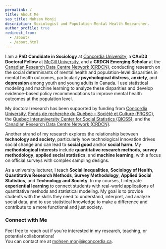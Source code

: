 ```yaml
---
permalink: /
title: About Me
seo_title: Mohsen Monji
description: Sociologist and Population Mental Health Researcher.
author_profile: true
redirect_from: 
  - /about/
  - /about.html
---
```



I am a **PhD Candidate in Sociology** at [Concordia University](https://www.concordia.ca/artsci/sociology-anthropology.html), a **CAnD3 Doctoral Fellow** at [McGill University](https://www.mcgill.ca/cand3/our-people/fellows-2024-25), and a **CRDCN Emerging Scholar** at the [Canadian Research Data Centre Network (CRDCN)](https://crdcn.ca), conducting research on the social determinants of mental health and population-level disparities in mental health outcomes, particularly **psychological distress**, **anxiety**, and **depression** among youth and young adults in Canada. I use statistical modeling and machine learning to analyze these disparities and develop evidence-based policy recommendations to improve mental health outcomes at the population level.  

My doctoral research has been supported by funding from [Concordia University](https://www.concordia.ca/artsci/sociology-anthropology.html), [Fonds de recherche du Québec – Société et Culture (FRQSC)](https://www.frq.gouv.qc.ca), the [Quebec Interuniversity Center for Social Statistics (QICSS)](https://www.ciqss.org), and the [Canadian Research Data Centre Network (CRDCN)](https://crdcn.ca).


Another strand of my research explores the relationship between **technology and society**, particularly how technological innovation drives social change and can lead to  **social good** and/or **social harm**. My **methodological interests** include **quantitative research methods**, **survey methodology**, **applied social statistics**, and **machine learning**, with a focus on official surveys with complex sampling designs.


As a university lecturer, I teach **Social Inequalities**, **Sociology of Health**, **Quantitative Research Methods**, **Survey Methodology**, **Applied Social Statistics**, and **Technology and Society**. In my courses, I integrate **experiential learning** to connect students with real-world applications of quantitative methods and statistical modeling. My goal is to provide students with the skills they need to understand, interpret, and analyze social data, and to use statistical knowledge to make a difference and contribute to a more functional and just society.


### Connect with Me

Feel free to reach out if you're interested in my research, teaching, or potential collaborations!  
You can contact me at [mohsen.monji@concordia.ca](mailto:mohsen.monji@concordia.ca).

